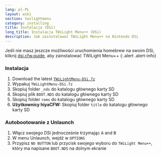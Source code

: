 ```yaml
---
lang: pl-PL
layout: wiki
section: twilightmenu
category: installing
title: Instalacja (DSi)
long_title: Instalacja TWiLight Menu++ (DSi)
description: Jak zainstalować TWiLight Menu++ na Nintendo DSi
---
```


Jeśli nie masz jeszcze możliwości uruchomienia homebrew na swoim DSi, kliknij [dsi.cfw.guide](https://dsi.cfw.guide), aby zainstalować TWiLight Menu++
{:.alert .alert-info}

### Instalacja
1. Download the latest [`TWiLightMenu-DSi.7z`](https://github.com/DS-Homebrew/TWiLightMenu/releases/latest/download/TWiLightMenu-DSi.7z)
1. Wypakuj `TWiLightMenu-DSi.7z`
1. Skopiuj folder `_nds` do katalogu głównego karty SD
1. Skopiuj plik `BOOT.NDS` do katalogu głównego karty SD
1. Skopiuj folder `roms` do katalogu głównego karty SD
1. **Użytkownicy hiyaCFW:** Skopiuj folder `title` do katalogu głównego karty SD

### Autobootowanie z Unlaunch
1. Włącz swojego DSi jednocześnie trzymając <kbd class="face">A</kbd> and <kbd class="face">B</kbd>
1. W menu Unlaunch, wejdź w `OPTIONS`
1. Przypisz `NO BUTTON` lub przycisk swojego wyboru do `TWiLight Menu++`, który ma napisane `BOOT.NDS` na dolnym ekranie
